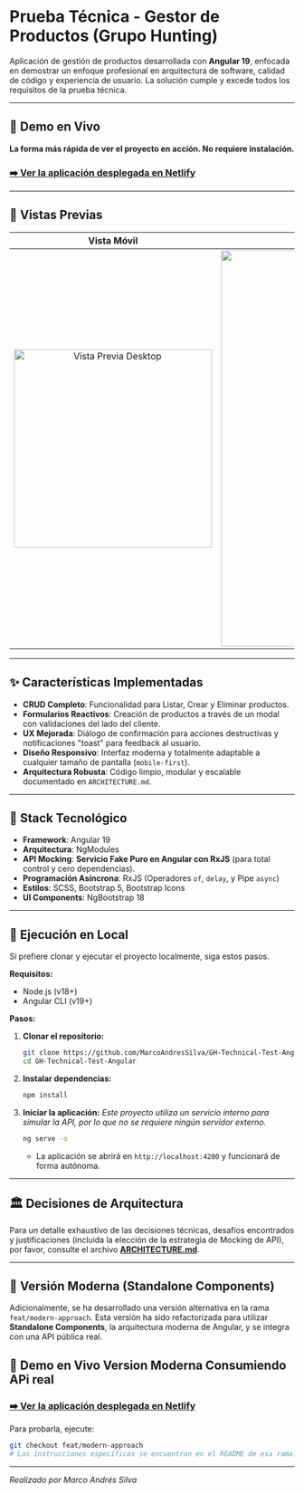 # Prueba Técnica - Gestor de Productos (Grupo Hunting)

Aplicación de gestión de productos desarrollada con **Angular 19**, enfocada en demostrar un enfoque profesional en arquitectura de software, calidad de código y experiencia de usuario. La solución cumple y excede todos los requisitos de la prueba técnica.

---

## 🚀 Demo en Vivo

**La forma más rápida de ver el proyecto en acción. No requiere instalación.**

### **[➡️ Ver la aplicación desplegada en Netlify](https://gh-technical-test-angular.netlify.app/)**

---

## 📸 Vistas Previas

| Vista Móvil | Vista  de Escritorio |
| :---: | :---: |
| <img src="https://github.com/user-attachments/assets/a583123e-291f-4573-bfca-a513dc817e25" alt="Vista Previa Desktop" width="350" /> | <img src="https://github.com/user-attachments/assets/c4ff488f-e95a-457a-9931-1d6e083a4e7b" alt="Vista Previa Mobil" width="700" /> |


---

## ✨ Características Implementadas

-   **CRUD Completo**: Funcionalidad para Listar, Crear y Eliminar productos.
-   **Formularios Reactivos**: Creación de productos a través de un modal con validaciones del lado del cliente.
-   **UX Mejorada**: Diálogo de confirmación para acciones destructivas y notificaciones "toast" para feedback al usuario.
-   **Diseño Responsivo**: Interfaz moderna y totalmente adaptable a cualquier tamaño de pantalla (`mobile-first`).
-   **Arquitectura Robusta**: Código limpio, modular y escalable documentado en `ARCHITECTURE.md`.

---

## 🚀 Stack Tecnológico

-   **Framework**: Angular 19
-   **Arquitectura**: NgModules
-   **API Mocking**: **Servicio Fake Puro en Angular con RxJS** (para total control y cero dependencias).
-   **Programación Asíncrona**: RxJS (Operadores `of`, `delay`, y Pipe `async`)
-   **Estilos**: SCSS, Bootstrap 5, Bootstrap Icons
-   **UI Components**: NgBootstrap 18

---

## 🔧 Ejecución en Local

Si prefiere clonar y ejecutar el proyecto localmente, siga estos pasos.

**Requisitos:**
-   Node.js (v18+)
-   Angular CLI (v19+)

**Pasos:**

1.  **Clonar el repositorio:**
    ```bash
    git clone https://github.com/MarcoAndresSilva/GH-Technical-Test-Angular.git
    cd GH-Technical-Test-Angular
    ```

2.  **Instalar dependencias:**
    ```bash
    npm install
    ```

3.  **Iniciar la aplicación:**
    *Este proyecto utiliza un servicio interno para simular la API, por lo que no se requiere ningún servidor externo.*
    ```bash
    ng serve -o
    ```
    *   La aplicación se abrirá en `http://localhost:4200` y funcionará de forma autónoma.

---

## 🏛️ Decisiones de Arquitectura

Para un detalle exhaustivo de las decisiones técnicas, desafíos encontrados y justificaciones (incluida la elección de la estrategia de Mocking de API), por favor, consulte el archivo [**ARCHITECTURE.md**](ARCHITECTURE.md).

---

## 🌟 Versión Moderna (Standalone Components)

Adicionalmente, se ha desarrollado una versión alternativa en la rama `feat/modern-approach`. Esta versión ha sido refactorizada para utilizar **Standalone Components**, la arquitectura moderna de Angular, y se integra con una API pública real.

## 🚀 Demo en Vivo Version Moderna Consumiendo APi real

### **[➡️ Ver la aplicación desplegada en Netlify](https://deploy-preview-5--gh-technical-test-angular.netlify.app/)**

Para probarla, ejecute:
```bash
git checkout feat/modern-approach
# Las instrucciones específicas se encuentran en el README de esa rama.
```
---
*Realizado por Marco Andrés Silva*
